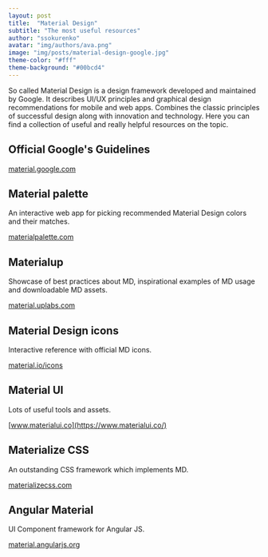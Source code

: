 ```yaml
---
layout: post
title:  "Material Design"
subtitle: "The most useful resources"
author: "ssokurenko"
avatar: "img/authors/ava.png"
image: "img/posts/material-design-google.jpg"
theme-color: "#fff"
theme-background: "#00bcd4"
---
```


So called Material Design is a design framework developed and maintained by Google.
It describes UI/UX principles and graphical design recommendations for mobile and web apps.
Combines the classic principles of successful design along with innovation and technology.
Here you can find a collection of useful and really helpful resources on the topic.

## Official Google's Guidelines

[material.google.com](https://material.google.com/)

##  Material palette

An interactive web app for picking recommended Material Design colors and their matches.

[materialpalette.com](https://www.materialpalette.com/)

## Materialup

Showcase of best practices about MD, inspirational examples of MD usage and downloadable MD assets.

[material.uplabs.com](https://material.uplabs.com/)

## Material Design icons

Interactive reference with official MD icons.

[material.io/icons](https://material.io/icons/)


## Material UI

Lots of useful tools and assets.

[www.materialui.co](https://www.materialui.co/)

## Materialize CSS

An outstanding CSS framework which implements MD.

[materializecss.com](http://materializecss.com/)

## Angular Material

UI Component framework for Angular JS.

[material.angularjs.org](https://material.angularjs.org/latest/)
